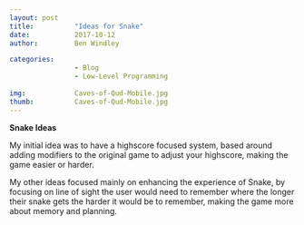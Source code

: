 ```yaml
---
layout: post
title:          "Ideas for Snake"
date:           2017-10-12
author:         Ben Windley

categories: 
                - Blog
                - Low-Level Programming
                
img:            Caves-of-Qud-Mobile.jpg
thumb:          Caves-of-Qud-Mobile.jpg
---
```


<b>Snake Ideas</b>  <!--more-->

<p>My initial idea was to have a highscore focused system, based around adding modifiers to the original game to adjust your highscore, making the game easier or harder.</p>
<p>My other ideas focused mainly on enhancing the experience of Snake, by focusing on line of sight the user would need to remember where the longer their snake gets the harder it would be to remember, making the game more about memory and planning.</p>
